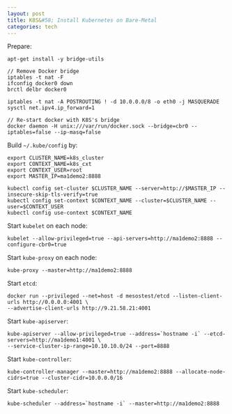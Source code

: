 ```yaml
---
layout: post
title: K8S&#58; Install Kubernetes on Bare-Metal
categories: tech
---
```


Prepare:

    apt-get install -y bridge-utils

    // Remove Docker bridge
    iptables -t nat -F
    ifconfig docker0 down
    brctl delbr docker0

    iptables -t nat -A POSTROUTING ! -d 10.0.0.0/8 -o eth0 -j MASQUERADE
    sysctl net.ipv4.ip_forward=1

    // Re-start docker with K8S's bridge
    docker daemon -H unix:///var/run/docker.sock --bridge=cbr0 --iptables=false --ip-masq=false

Build `~/.kube/config` by:

    export CLUSTER_NAME=k8s_cluster
    export CONTEXT_NAME=k8s_cxt
    export CONTEXT_USER=root
    export MASTER_IP=ma1demo2:8888

    kubectl config set-cluster $CLUSTER_NAME --server=http://$MASTER_IP --insecure-skip-tls-verify=true
    kubectl config set-context $CONTEXT_NAME --cluster=$CLUSTER_NAME --user=$CONTEXT_USER
    kubectl config use-context $CONTEXT_NAME

Start `kubelet` on each node:

    kubelet --allow-privileged=true --api-servers=http://ma1demo2:8888 --configure-cbr0=true

Start `kube-proxy` on each node:

    kube-proxy --master=http://ma1demo2:8888

Start `etcd`:

    docker run --privileged --net=host -d mesostest/etcd --listen-client-urls http://0.0.0.0:4001 \
    --advertise-client-urls http://9.21.58.21:4001

Start `kube-apiserver`:

    kube-apiserver --allow-privileged=true --address=`hostname -i` --etcd-servers=http://ma1demo1:4001 \
    --service-cluster-ip-range=10.10.10.0/24 --port=8888 

Start `kube-controller`:
 
    kube-controller-manager --master=http://ma1demo2:8888 --allocate-node-cidrs=true --cluster-cidr=10.0.0.0/16

Start `kube-scheduler`:

    kube-scheduler --address=`hostname -i` --master=http://ma1demo2:8888
